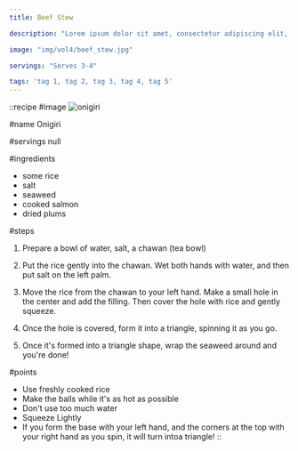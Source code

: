 ```yaml
---
title: Beef Stew

description: "Lorem ipsum dolor sit amet, consectetur adipiscing elit, sed do eiusmod tempor incididunt ut labore et dolore magna aliqua. Tincidunt eget nullam non nisi est sit amet facilisis."

image: "img/vol4/beef_stew.jpg"

servings: "Serves 3-4"

tags: 'tag 1, tag 2, tag 3, tag 4, tag 5'
---
```


::recipe
#image
![onigiri](/img/vol6/onigiri.jpg)

#name
Onigiri

#servings
null

#ingredients
- some rice
- salt
- seaweed
- cooked salmon
- dried plums
            
#steps
1. Prepare a bowl of water, salt, a chawan (tea bowl)

2. Put the rice gently into the chawan. Wet both hands with water, and then put salt on the left palm.

3. Move the rice from the chawan to your left hand. Make a small hole in the center and add the filling. Then cover the hole with rice and gently squeeze.

4. Once the hole is covered, form it into a triangle, spinning it as you go.

5. Once it's formed into a triangle shape, wrap the seaweed around and you're done!

#points
- Use freshly cooked rice
- Make the balls while it's as hot as possible
- Don't use too much water
- Squeeze Lightly
- If you form the base with your left hand, and the corners at the top with your right hand as you spin, it will turn intoa  triangle!
::